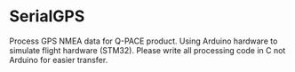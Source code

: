 # SerialGPS
Process GPS NMEA data for Q-PACE product. Using Arduino hardware to simulate flight hardware (STM32). Please write all processing code in C not Arduino for easier transfer.
